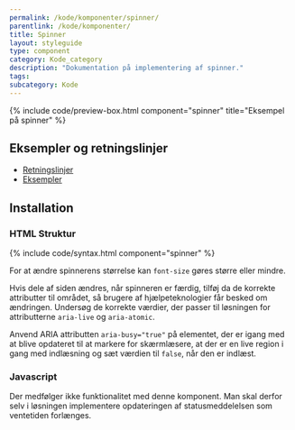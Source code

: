 ```yaml
---
permalink: /kode/komponenter/spinner/
parentlink: /kode/komponenter/
title: Spinner
layout: styleguide
type: component
category: Kode_category
description: "Dokumentation på implementering af spinner."
tags:
subcategory: Kode
---
```


{% include code/preview-box.html component="spinner" title="Eksempel på spinner" %}

## Eksempler og retningslinjer
<ul class="nobullet-list">
    <li><a href="/komponenter/spinner/#retningslinjer">Retningslinjer</a></li>
    <li><a href="/komponenter/spinner/">Eksempler</a></li>
</ul>

## Installation

### HTML Struktur

{% include code/syntax.html component="spinner" %}

For at ændre spinnerens størrelse kan `font-size` gøres større eller mindre.


Hvis dele af siden ændres, når spinneren er færdig, tilføj da de korrekte attributter til området, så brugere af hjælpeteknologier får besked om ændringen. Undersøg de korrekte værdier, der passer til løsningen for attributterne `aria-live` og `aria-atomic`. 

Anvend ARIA attributten `aria-busy="true"` på elementet, der er igang med at blive opdateret til at markere for skærmlæsere, at der er en live region i gang med indlæsning og sæt værdien til `false`, når den er indlæst.

### Javascript
Der medfølger ikke funktionalitet med denne komponent. Man skal derfor selv i løsningen implementere opdateringen af statusmeddelelsen som ventetiden forlænges.
